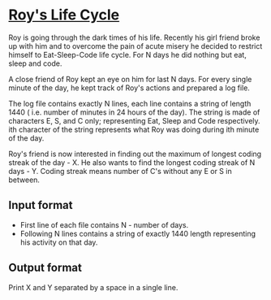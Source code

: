 # [Roy's Life Cycle][link]

Roy is going through the dark times of his life. Recently his girl friend broke up with him and to overcome the pain of acute misery he decided to restrict himself to Eat-Sleep-Code life cycle. For N days he did nothing but eat, sleep and code.

A close friend of Roy kept an eye on him for last N days. For every single minute of the day, he kept track of Roy's actions and prepared a log file.

The log file contains exactly N lines, each line contains a string of length 1440 ( i.e. number of minutes in 24 hours of the day).
The string is made of characters E, S, and C only; representing Eat, Sleep and Code respectively. ith character of the string represents what Roy was doing during ith minute of the day.

Roy's friend is now interested in finding out the maximum of longest coding streak of the day - X.
He also wants to find the longest coding streak of N days - Y.
Coding streak means number of C's without any E or S in between.

## Input format

- First line of each file contains N - number of days.
- Following N lines contains a string of exactly 1440 length representing his activity on that day.

## Output format

Print X and Y separated by a space in a single line.

[link]: https://www.hackerearth.com/practice/basic-programming/implementation/basics-of-implementation/practice-problems/algorithm/roys-life-cycle-44/
